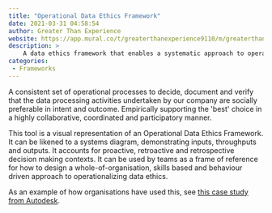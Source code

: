 ```yaml
---
title: "Operational Data Ethics Framework"
date: 2021-03-31 04:58:54
author: Greater Than Experience
website: https://app.mural.co/t/greaterthanexperience9110/m/greaterthanexperience9110/1602636886858/f51c4c1063317b55ac213029098e53aac52c1178
description: >
    A data ethics framework that enables a systematic approach to operationalizing data ethics and optimising for positive social impact.
categories:
 - Frameworks
---
```


A consistent set of operational processes to decide, document and verify that the data processing activities undertaken by our company are socially preferable in intent and outcome. Empirically supporting the 'best' choice in a highly collaborative, coordinated and participatory manner.

This tool is a visual representation of an Operational Data Ethics Framework. It can be likened to a systems diagram, demonstrating inputs, throughputs and outputs. It accounts for proactive, retroactive and retrospective decision making contexts. It can be used by teams as a frame of reference for how to design a whole-of-organisation, skills based and behaviour driven approach to operationalizing data ethics.

As an example of how organisations have used this, see [this case study from Autodesk](https://tethix.co/wp-content/uploads/2021/03/Beyond-feel-good-statements_-Its-time-to-operationalise-data-ethics.pdf).

